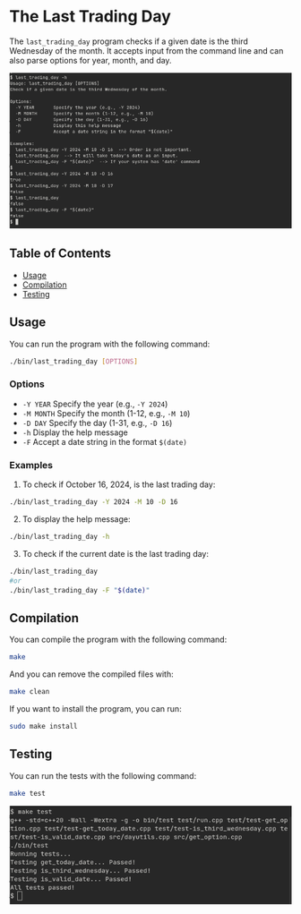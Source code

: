# The Last Trading Day

The `last_trading_day` program checks if a given date is the third Wednesday of the month. It accepts input from the command line and can also parse options for year, month, and day.

![thumbnail](./img/thumbnail.png)

## Table of Contents

- [Usage](#usage)
- [Compilation](#compilation)
- [Testing](#testing)

## Usage

You can run the program with the following command:

```bash
./bin/last_trading_day [OPTIONS]
```

### Options

- `-Y YEAR`       Specify the year (e.g., `-Y 2024`)
- `-M MONTH`      Specify the month (1-12, e.g., `-M 10`)
- `-D DAY`        Specify the day (1-31, e.g., `-D 16`)
- `-h`            Display the help message
- `-F`            Accept a date string in the format `$(date)`

### Examples

1. To check if October 16, 2024, is the last trading day:
```bash
./bin/last_trading_day -Y 2024 -M 10 -D 16
```

2. To display the help message:
```bash
./bin/last_trading_day -h
```

3. To check if the current date is the last trading day:
```bash
./bin/last_trading_day
#or
./bin/last_trading_day -F "$(date)"
```

## Compilation

You can compile the program with the following command:

```bash
make
```

And you can remove the compiled files with:

```bash
make clean
```

If you want to install the program, you can run:

```bash
sudo make install
```

## Testing

You can run the tests with the following command:

```bash
make test
```

![test](./img/test.png)


